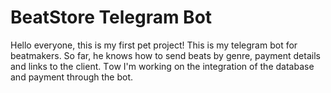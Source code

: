 # BeatStore Telegram Bot

Hello everyone, this is my first pet project!
This is my telegram bot for beatmakers. So far, he knows how to send beats by genre, payment details and links to the client.
Тow I'm working on the integration of the database and payment through the bot.
